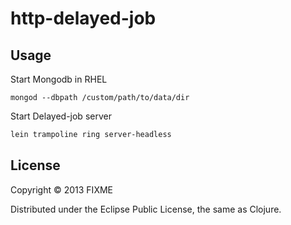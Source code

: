 # http-delayed-job

## Usage
Start Mongodb in RHEL
```
mongod --dbpath /custom/path/to/data/dir
```

Start Delayed-job server
```sh
lein trampoline ring server-headless
```

## License

Copyright © 2013 FIXME

Distributed under the Eclipse Public License, the same as Clojure.

